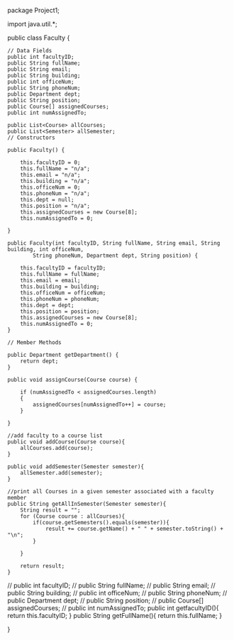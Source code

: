 
package Project1;

import java.util.*;


public class Faculty {
    
    // Data Fields
    public int facultyID;
    public String fullName;
    public String email;
    public String building;
    public int officeNum;
    public String phoneNum;
    public Department dept;
    public String position;
    public Course[] assignedCourses;
    public int numAssignedTo;
    
    public List<Course> allCourses;
    public List<Semester> allSemester;
    // Constructors
    
    public Faculty() {
        
        this.facultyID = 0;
        this.fullName = "n/a";
        this.email = "n/a";
        this.building = "n/a";
        this.officeNum = 0;
        this.phoneNum = "n/a";
        this.dept = null;
        this.position = "n/a";
        this.assignedCourses = new Course[8];
        this.numAssignedTo = 0;
        
    }
    
    public Faculty(int facultyID, String fullName, String email, String building, int officeNum,
            String phoneNum, Department dept, String position) {
        
        this.facultyID = facultyID;
        this.fullName = fullName;
        this.email = email;
        this.building = building; 
        this.officeNum = officeNum;
        this.phoneNum = phoneNum;
        this.dept = dept;
        this.position = position;
        this.assignedCourses = new Course[8];
        this.numAssignedTo = 0;
    }
    
    // Member Methods
    
    public Department getDepartment() {
        return dept;
    }
    
    public void assignCourse(Course course) {
        
        if (numAssignedTo < assignedCourses.length)
        {
            assignedCourses[numAssignedTo++] = course;
        }
        
    }
    
    //add faculty to a course list
    public void addCourse(Course course){
        allCourses.add(course);
    }
    
    public void addSemester(Semester semester){
        allSemester.add(semester);
    }
    
    //print all Courses in a given semester associated with a faculty member
    public String getAllInSemester(Semester semester){
        String result = "";
        for (Course course : allCourses){
            if(course.getSemesters().equals(semester)){
                result += course.getName() + " " + semester.toString() + "\n";
            }
            
        }
        
        return result;
    }
    
//    public int facultyID;
//    public String fullName;
//    public String email;
//    public String building;
//    public int officeNum;
//    public String phoneNum;
//    public Department dept;
//    public String position;
//    public Course[] assignedCourses;
//    public int numAssignedTo;
    public int getfacultyID(){
      return this.facultyID;
  }
    public String getFullName(){
      return this.fullName;
  }
    
}

